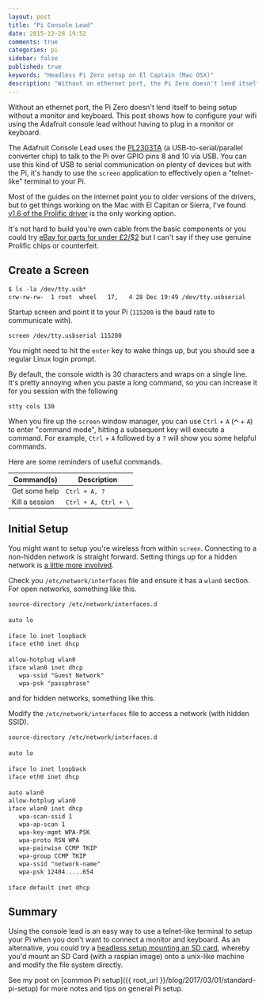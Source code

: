 ```yaml
---
layout: post
title: "Pi Console Lead"
date: 2015-12-28 19:52
comments: true
categories: pi
sidebar: false
published: true
keywords: "Headless Pi Zero setup on El Captain (Mac OSX)"
description: "Without an ethernet port, the Pi Zero doesn't lend itself to setting up without a monitor, this post shows how to configure your wifi using the Adafruit console lead"
---
```


Without an ethernet port, the Pi Zero doesn't lend itself to being setup without a monitor and keyboard. This post shows how to configure your wifi using the Adafruit console lead without having to plug in a monitor or keyboard.

The Adafruit Console Lead uses the [PL2303TA](http://www.prolific.com.tw/US/ShowProduct.aspx?pcid=41) (a USB-to-serial/parallel converter chip) to talk to the Pi over GPIO pins 8 and 10 via USB. You can use this kind of USB to serial communication on plenty of devices but with the Pi, it's handy to use the `screen` application to effectively open a "telnet-like" terminal to your Pi.

<!-- more -->

Most of the guides on the internet point you to older versions of the drivers, but to get things working on the Mac with El Capitan or Sierra, I've found [v1.6 of the Prolific driver](http://www.prolific.com.tw/US/ShowProduct.aspx?p_id=229&pcid=41) is the only working option.


It's not hard to build you're own cable from the basic components or you could try [eBay for parts for under £2/$2](http://www.ebay.co.uk/sch/i.html?_from=R40&_trksid=p2050601.m570.l1313.TR0.TRC0.H0.XPL2303TA.TRS0&_nkw=PL2303TA&_sacat=0) but I can't say if they use genuine Prolific chips or counterfeit.


## Create a Screen

    $ ls -la /dev/tty.usb*
    crw-rw-rw-  1 root  wheel   17,   4 28 Dec 19:49 /dev/tty.usbserial

Startup screen and point it to your Pi (`115200` is the baud rate to communicate with).

    screen /dev/tty.usbserial 115200

You might need to hit the `enter` key to wake things up, but you should see a regular Linux login prompt.

By default, the console width is 30 characters and wraps on a single line. It's pretty annoying when you paste a long command, so you can increase it for you session with the following

    stty cols 130


When you fire up the `screen` window manager, you can use `Ctrl` + `A` (![Option](/images/ks_control.gif) + `A`) to enter "command mode", hitting a subsequent key will execute a command. For example, `Ctrl` + `A` followed by a `?` will show you some helpful commands.

Here are some reminders of useful commands.

| Command(s)        | Description
|-------------------|------------------------
| Get some help     | `Ctrl + A, ?`
| Kill a session    | `Ctrl + A, Ctrl + \`


## Initial Setup

You might want to setup you're wireless from within `screen`. Connecting to a non-hidden network is straight forward. Setting things up for a hidden network is [a little more involved](http://www.dafinga.net/2013/01/how-to-setup-raspberry-pi-with-hidden.html).

Check you `/etc/network/interfaces` file and ensure it has a `wlan0` section. For open networks, something like this.

    source-directory /etc/network/interfaces.d

    auto lo

    iface lo inet loopback
    iface eth0 inet dhcp

    allow-hotplug wlan0
    iface wlan0 inet dhcp
       wpa-ssid "Guest Network"
       wpa-psk "passphrase"

and for hidden networks, something like this.

Modify the `/etc/network/interfaces` file to access a network (with hidden SSID).

    source-directory /etc/network/interfaces.d

    auto lo

    iface lo inet loopback
    iface eth0 inet dhcp

    auto wlan0
    allow-hotplug wlan0
    iface wlan0 inet dhcp
       wpa-scan-ssid 1
       wpa-ap-scan 1
       wpa-key-mgmt WPA-PSK
       wpa-proto RSN WPA
       wpa-pairwise CCMP TKIP
       wpa-group CCMP TKIP
       wpa-ssid "network-name"
       wpa-psk 12484.....654

    iface default inet dhcp


## Summary

Using the console lead is an easy way to use a telnet-like terminal to setup your Pi when you don't want to connect a monitor and keyboard. As an alternative, you could try a [headless setup mounting an SD card](http://davidmaitland.me/2015/12/raspberry-pi-zero-headless-setup/), whereby you'd mount an SD Card (with a raspian image) onto a unix-like machine and modify the file system directly.

See my post on [common Pi setup]({{ root_url }}/blog/2017/03/01/standard-pi-setup) for more notes and tips on general Pi setup.
